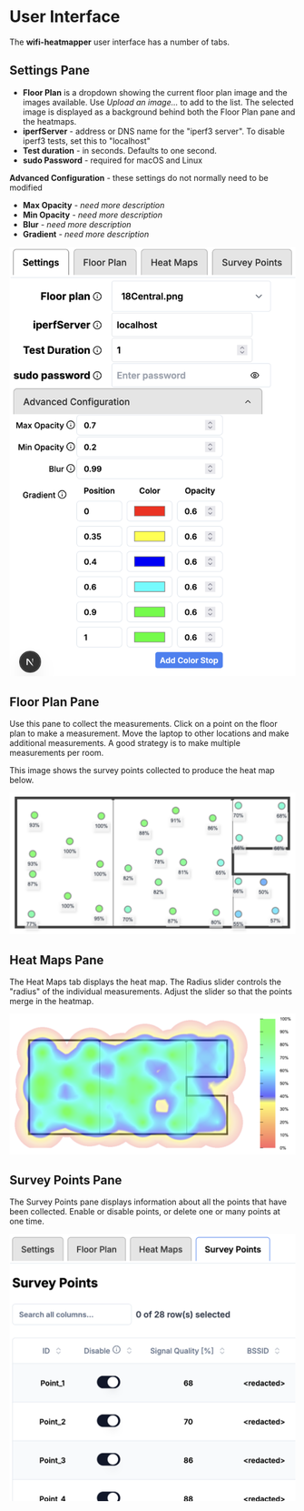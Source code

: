 # User Interface

The **wifi-heatmapper** user interface has a number of tabs.

## Settings Pane

* **Floor Plan** is a dropdown showing the current floor plan image
  and the images available.
  Use _Upload an image..._ to add to the list.
  The selected image is displayed as a background behind both
  the Floor Plan pane and the heatmaps.
* **iperfServer** - address or DNS name for the "iperf3 server".
  To disable iperf3 tests, set this to "localhost"
* **Test duration** - in seconds. Defaults to one second.
* **sudo Password** - required for macOS and Linux

**Advanced Configuration** -
these settings do not normally need to be modified

* **Max Opacity** - _need more description_
* **Min Opacity**  - _need more description_
* **Blur** - _need more description_
* **Gradient** - _need more description_

![Settings Pane](images/SettingsPane.png)

## Floor Plan Pane

Use this pane to collect the measurements.
Click on a point on the floor plan to make a measurement.
Move the laptop to other locations and make additional measurements.
A good strategy is to make multiple measurements per room.

This image shows the survey points collected to produce the heat map below.

![Floor Plan](images/FloorPlanPane.png)

## Heat Maps Pane

The Heat Maps tab displays the heat map.
The Radius slider controls the "radius" of the individual
measurements.
Adjust the slider so that the points merge in the heatmap.

![Heatmap Pane](images/HeatmapPane.png)

## Survey Points Pane

The Survey Points pane displays information about
all the points that have been collected.
Enable or disable points, or delete one or many points at one time.

![Survey Points Pane](images/SurveyPointsPane.png)
